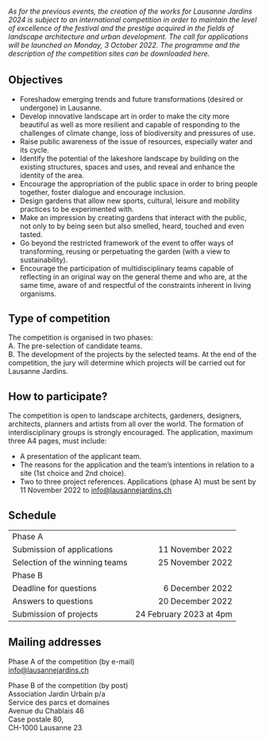 ###### As for the previous events, the creation of the works for Lausanne Jardins 2024 is subject to an international competition in order to maintain the level of excellence of the festival and the prestige acquired in the fields of landscape architecture and urban development. The call for applications will be launched on Monday, 3 October 2022. The programme and the description of the competition sites can be downloaded here.

## Objectives 
- Foreshadow emerging trends and future transformations (desired or undergone) in Lausanne.
- Develop innovative landscape art in order to make the city more beautiful as well as more resilient and capable of responding to the challenges of climate change, loss of biodiversity and pressures of use.
- Raise public awareness of the issue of resources, especially water and its cycle.
- Identify the potential of the lakeshore landscape by building on the existing structures, spaces and uses, and reveal and enhance the identity of the area.
- Encourage the appropriation of the public space in order to bring people together, foster dialogue and encourage inclusion.
- Design gardens that allow new sports, cultural, leisure and mobility practices to be experimented with.
- Make an impression by creating gardens that interact with the public, not only to by being seen but also smelled, heard, touched and even tasted.
- Go beyond the restricted framework of the event to offer ways of transforming, reusing or perpetuating the garden (with a view to sustainability).
- Encourage the participation of multidisciplinary teams capable of reflecting in an original way on the general theme and who are, at the same time, aware of and respectful of the constraints inherent in living organisms.

## Type of competition
The competition is organised in two phases:  
A.	The pre-selection of candidate teams.  
B.	The development of the projects by the selected teams.
At the end of the competition, the jury will determine which projects will be carried out for Lausanne Jardins.

## How to participate?
The competition is open to landscape architects, gardeners, designers, architects, planners and artists from all over the world. The formation of interdisciplinary groups is strongly encouraged. The application, maximum three A4 pages, must include:
- A presentation of the applicant team.
- The reasons for the application and the team’s intentions in relation to a site (1st choice and 2nd choice).
- Two to three project references.
Applications (phase A) must be sent by 11 November 2022 to info@lausannejardins.ch 

## Schedule

|   |   |
|:--|--:|
| Phase A                        |                  |
| Submission of applications     | 11 November 2022 |
| Selection of the winning teams | 25 November 2022 |
| Phase B                        |                  |
| Deadline for questions         |  6 December 2022 |
| Answers to questions           | 20 December 2022 |
| Submission of projects  | 24 February 2023 at 4pm |


## Mailing addresses

Phase A of the competition (by e-mail)  
[info@lausannejardins.ch](mailto:info@lausannejardins.ch)

Phase B of the competition (by post)  
Association Jardin Urbain p/a  
Service des parcs et domaines  
Avenue du Chablais 46  
Case postale 80,   
CH-1000 Lausanne 23  